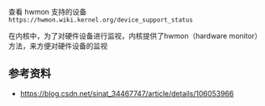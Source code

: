 查看 hwmon 支持的设备 `https://hwmon.wiki.kernel.org/device_support_status`

在内核中，为了对硬件设备进行监视，内核提供了hwmon（hardware monitor）方法，来方便对硬件设备的监视

## 参考资料

- <https://blog.csdn.net/sinat_34467747/article/details/106053966>